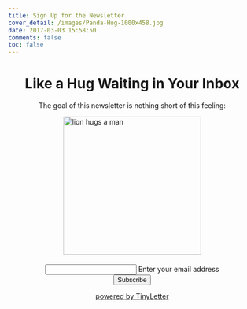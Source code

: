 ```yaml
---
title: Sign Up for the Newsletter
cover_detail: /images/Panda-Hug-1000x458.jpg
date: 2017-03-03 15:58:50
comments: false
toc: false
---
```


<h1 style="text-align: center;"> Like a Hug Waiting in Your Inbox </h1>
<p style="text-align: center;"> The goal of this newsletter is nothing short of this feeling:</p>
<img style="width: 280; height: 280; display: block; margin:auto;" alt="lion hugs a man" src="https://media.giphy.com/media/IcVHFB2tqLFEA/giphy.gif">
<form 
	style="margin:15pt;text-align:center;" 
	action="https://tinyletter.com/ericdmoore" 
	method="post" 
	target="popupwindow" 
	onsubmit="window.open('https://tinyletter.com/ericdmoore', 'popupwindow', 'scrollbars=yes,width=800,height=600');return true">
<input type="text" style="text-align: center; width:40%; margin:auto;" name="email" id="tlemail" />
<label for="tlemail">Enter your email address</label>
<br/>
<input type="hidden" value="1" name="embed"/>
<input type="submit" value="Subscribe"/></p>
<p style="text-align: center;"><a href="https://tinyletter.com/ericdmoore" target="_blank">powered by TinyLetter</a></p>
</form>

